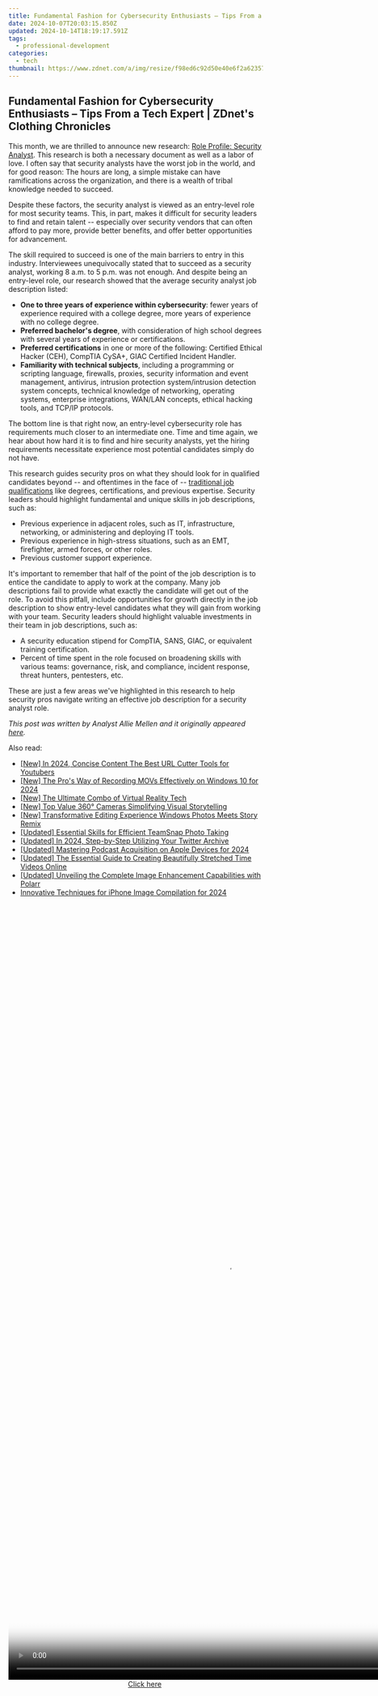 ```yaml
---
title: Fundamental Fashion for Cybersecurity Enthusiasts – Tips From a Tech Expert | ZDnet's Clothing Chronicles
date: 2024-10-07T20:03:15.850Z
updated: 2024-10-14T18:19:17.591Z
tags:
  - professional-development
categories:
  - tech
thumbnail: https://www.zdnet.com/a/img/resize/f98ed6c92d50e40e6f2a623574f33402d88483b5/2021/07/16/7c82dd65-ada3-484c-a209-f46d0d5c4473/information-security-analysts-shutterstock-1608785278.jpg?width=278&height=156&fit=crop&auto=webp
---
```


## Fundamental Fashion for Cybersecurity Enthusiasts – Tips From a Tech Expert | ZDnet's Clothing Chronicles

This month, we are thrilled to announce new research: [Role Profile: Security Analyst](https://www.forrester.com/report/role-profile-security-analyst/RES177120). This research is both a necessary document as well as a labor of love. I often say that security analysts have the worst job in the world, and for good reason: The hours are long, a simple mistake can have ramifications across the organization, and there is a wealth of tribal knowledge needed to succeed. 

Despite these factors, the security analyst is viewed as an entry-level role for most security teams. This, in part, makes it difficult for security leaders to find and retain talent -- especially over security vendors that can often afford to pay more, provide better benefits, and offer better opportunities for advancement. 

The skill required to succeed is one of the main barriers to entry in this industry. Interviewees unequivocally stated that to succeed as a security analyst, working 8 a.m. to 5 p.m. was not enough. And despite being an entry-level role, our research showed that the average security analyst job description listed: 

* **One to three years of experience within cybersecurity**: fewer years of experience required with a college degree, more years of experience with no college degree.
* **Preferred bachelor's degree**, with consideration of high school degrees with several years of experience or certifications.
* **Preferred certifications** in one or more of the following: Certified Ethical Hacker (CEH), CompTIA CySA+, GIAC Certified Incident Handler.
* **Familiarity with technical subjects**, including a programming or scripting language, firewalls, proxies, security information and event management, antivirus, intrusion protection system/intrusion detection system concepts, technical knowledge of networking, operating systems, enterprise integrations, WAN/LAN concepts, ethical hacking tools, and TCP/IP protocols.

The bottom line is that right now, an entry-level cybersecurity role has requirements much closer to an intermediate one. Time and time again, we hear about how hard it is to find and hire security analysts, yet the hiring requirements necessitate experience most potential candidates simply do not have. 

This research guides security pros on what they should look for in qualified candidates beyond -- and oftentimes in the face of -- [traditional job qualifications](https://www.forrester.com/blogs/degree-requirements-are-poisoning-your-cybersecurity-talent-pool/?utm%5Fsource=zdnet&utm%5Fmedium=pr&utm%5Fcampaign=sr) like degrees, certifications, and previous expertise. Security leaders should highlight fundamental and unique skills in job descriptions, such as: 

* Previous experience in adjacent roles, such as IT, infrastructure, networking, or administering and deploying IT tools.
* Previous experience in high-stress situations, such as an EMT, firefighter, armed forces, or other roles.
* Previous customer support experience.

It's important to remember that half of the point of the job description is to entice the candidate to apply to work at the company. Many job descriptions fail to provide what exactly the candidate will get out of the role. To avoid this pitfall, include opportunities for growth directly in the job description to show entry-level candidates what they will gain from working with your team. Security leaders should highlight valuable investments in their team in job descriptions, such as: 

* A security education stipend for CompTIA, SANS, GIAC, or equivalent training certification.
* Percent of time spent in the role focused on broadening skills with various teams: governance, risk, and compliance, incident response, threat hunters, pentesters, etc.

These are just a few areas we've highlighted in this research to help security pros navigate writing an effective job description for a security analyst role. 

_This post was written by Analyst Allie Mellen and it originally appeared_ [_here_](https://www.forrester.com/blogs/the-security-analyst-an-expert-in-a-beginners-clothing/?utm%5Fsource=zdnet&utm%5Fmedium=pr&utm%5Fcampaign=sr)_._

<ins class="adsbygoogle"
     style="display:block"
     data-ad-format="autorelaxed"
     data-ad-client="ca-pub-7571918770474297"
     data-ad-slot="1223367746"></ins>

<ins class="adsbygoogle"
     style="display:block"
     data-ad-client="ca-pub-7571918770474297"
     data-ad-slot="8358498916"
     data-ad-format="auto"
     data-full-width-responsive="true"></ins>

<span class="atpl-alsoreadstyle">Also read:</span>
<div><ul>
<li><a href="https://facebook-record-videos.techidaily.com/new-in-2024-concise-content-the-best-url-cutter-tools-for-youtubers/"><u>[New] In 2024, Concise Content The Best URL Cutter Tools for Youtubers</u></a></li>
<li><a href="https://digital-screen-recording.techidaily.com/new-the-pros-way-of-recording-movs-effectively-on-windows-10-for-2024/"><u>[New] The Pro's Way of Recording MOVs Effectively on Windows 10 for 2024</u></a></li>
<li><a href="https://some-tips.techidaily.com/new-the-ultimate-combo-of-virtual-reality-tech/"><u>[New] The Ultimate Combo of Virtual Reality Tech</u></a></li>
<li><a href="https://fox-links.techidaily.com/new-top-value-360-cameras-simplifying-visual-storytelling/"><u>[New] Top Value 360° Cameras Simplifying Visual Storytelling</u></a></li>
<li><a href="https://some-tips.techidaily.com/new-transformative-editing-experience-windows-photos-meets-story-remix/"><u>[New] Transformative Editing Experience Windows Photos Meets Story Remix</u></a></li>
<li><a href="https://snapchat-videos.techidaily.com/updated-essential-skills-for-efficient-teamsnap-photo-taking/"><u>[Updated] Essential Skills for Efficient TeamSnap Photo Taking</u></a></li>
<li><a href="https://twitter-videos.techidaily.com/updated-in-2024-step-by-step-utilizing-your-twitter-archive/"><u>[Updated] In 2024, Step-by-Step Utilizing Your Twitter Archive</u></a></li>
<li><a href="https://article-posts.techidaily.com/updated-mastering-podcast-acquisition-on-apple-devices-for-2024/"><u>[Updated] Mastering Podcast Acquisition on Apple Devices for 2024</u></a></li>
<li><a href="https://some-tips.techidaily.com/updated-the-essential-guide-to-creating-beautifully-stretched-time-videos-online/"><u>[Updated] The Essential Guide to Creating Beautifully Stretched Time Videos Online</u></a></li>
<li><a href="https://some-tips.techidaily.com/updated-unveiling-the-complete-image-enhancement-capabilities-with-polarr/"><u>[Updated] Unveiling the Complete Image Enhancement Capabilities with Polarr</u></a></li>
<li><a href="https://some-knowledge.techidaily.com/innovative-techniques-for-iphone-image-compilation-for-2024/"><u>Innovative Techniques for iPhone Image Compilation for 2024</u></a></li>
</ul></div>

<!-- affiliate ads begin -->
<span id="1834903">
					<video width="864" height="1536" style="cursor:pointer"
           poster="//a.impactradius-go.com/display-clicktoplayimage/1834903.png"
           onclick="if(!this.playClicked){this.play();this.setAttribute('controls',true);this.playClicked=true;}">
	   <source src="//a.impactradius-go.com/display-ad/16836-1834903">
	   <img src="//a.impactradius-go.com/display-clicktoplayimage/1834903.png" style="border: none; height: 100%; width: 100%; object-fit: contain">
	</video>
	<div style="width:540px;text-align:center"><a href="javascript:window.open(decodeURIComponent('https%3A%2F%2F25home.pxf.io%2Fc%2F5597632%2F1834903%2F16836'), '_blank');void(0);">Click here</a></div>
</span>
<img height="0" width="0" src="https://imp.pxf.io/i/5597632/1834903/16836" style="position:absolute;visibility:hidden;" border="0" />
<!-- affiliate ads end -->

